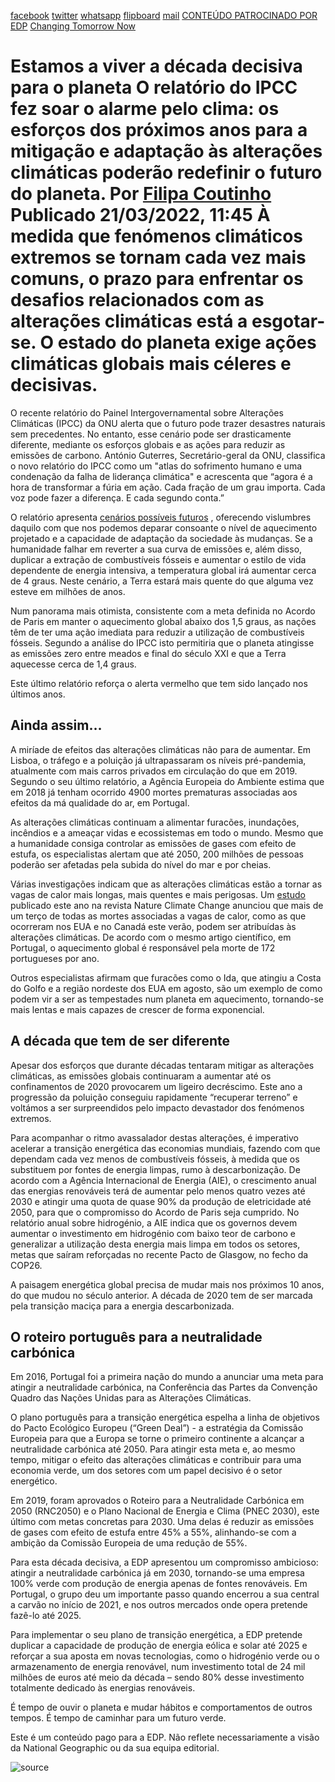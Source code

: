 [facebook](https://www.facebook.com/sharer/sharer.php?u=https%3A%2F%2Fwww.natgeo.pt%2Fchanging-tomorrow-now%2F2021%2F12%2Festamos-a-viver-decada-decisiva-para-o-planeta) [twitter](https://twitter.com/share?url=https%3A%2F%2Fwww.natgeo.pt%2Fchanging-tomorrow-now%2F2021%2F12%2Festamos-a-viver-decada-decisiva-para-o-planeta&via=natgeo&text=Estamos%20a%20viver%20a%20d%C3%A9cada%20decisiva%20para%20o%20planeta) [whatsapp](https://web.whatsapp.com/send?text=https%3A%2F%2Fwww.natgeo.pt%2Fchanging-tomorrow-now%2F2021%2F12%2Festamos-a-viver-decada-decisiva-para-o-planeta) [flipboard](https://share.flipboard.com/bookmarklet/popout?v=2&title=Estamos%20a%20viver%20a%20d%C3%A9cada%20decisiva%20para%20o%20planeta&url=https%3A%2F%2Fwww.natgeo.pt%2Fchanging-tomorrow-now%2F2021%2F12%2Festamos-a-viver-decada-decisiva-para-o-planeta) [mail](mailto:?subject=NatGeo&body=https%3A%2F%2Fwww.natgeo.pt%2Fchanging-tomorrow-now%2F2021%2F12%2Festamos-a-viver-decada-decisiva-para-o-planeta%20-%20Estamos%20a%20viver%20a%20d%C3%A9cada%20decisiva%20para%20o%20planeta) [CONTEÚDO PATROCINADO POR EDP](https://www.edp.com/pt-pt/changing-tomorrow-now) [Changing Tomorrow Now](https://www.natgeo.pt/meio-ambiente) 
# Estamos a viver a década decisiva para o planeta O relatório do IPCC fez soar o alarme pelo clima: os esforços dos próximos anos para a mitigação e adaptação às alterações climáticas poderão redefinir o futuro do planeta. Por [Filipa Coutinho](https://www.natgeo.pt/autor/filipa-coutinho) Publicado 21/03/2022, 11:45 À medida que fenómenos climáticos extremos se tornam cada vez mais comuns, o prazo para enfrentar os desafios relacionados com as alterações climáticas está a esgotar-se. O estado do planeta exige ações climáticas globais mais céleres e decisivas. 

O recente relatório do Painel Intergovernamental sobre Alterações Climáticas (IPCC) da ONU alerta que o futuro pode trazer desastres naturais sem precedentes. No entanto, esse cenário pode ser drasticamente diferente, mediante os esforços globais e as ações para reduzir as emissões de carbono. António Guterres, Secretário-geral da ONU, classifica o novo relatório do IPCC como um "atlas do sofrimento humano e uma condenação da falha de liderança climática" e acrescenta que “agora é a hora de transformar a fúria em ação. Cada fração de um grau importa. Cada voz pode fazer a diferença. E cada segundo conta.” 

O relatório apresenta [cenários possíveis futuros](https://www.natgeo.pt/meio-ambiente/2021/08/5-futuros-climaticos-possiveis-desde-o-otimista-ao-estranho) , oferecendo vislumbres daquilo com que nos podemos deparar consoante o nível de aquecimento projetado e a capacidade de adaptação da sociedade às mudanças. Se a humanidade falhar em reverter a sua curva de emissões e, além disso, duplicar a extração de combustíveis fósseis e aumentar o estilo de vida dependente de energia intensiva, a temperatura global irá aumentar cerca de 4 graus. Neste cenário, a Terra estará mais quente do que alguma vez esteve em milhões de anos. 

Num panorama mais otimista, consistente com a meta definida no Acordo de Paris em manter o aquecimento global abaixo dos 1,5 graus, as nações têm de ter uma ação imediata para reduzir a utilização de combustíveis fósseis. Segundo a análise do IPCC isto permitiria que o planeta atingisse as emissões zero entre meados e final do século XXI e que a Terra aquecesse cerca de 1,4 graus. 

Este último relatório reforça o alerta vermelho que tem sido lançado nos últimos anos. 

## **Ainda assim…** 
A miríade de efeitos das alterações climáticas não para de aumentar. Em Lisboa, o tráfego e a poluição já ultrapassaram os níveis pré-pandemia, atualmente com mais carros privados em circulação do que em 2019. Segundo o seu último relatório, a Agência Europeia do Ambiente estima que em 2018 já tenham ocorrido 4900 mortes prematuras associadas aos efeitos da má qualidade do ar, em Portugal. 

As alterações climáticas continuam a alimentar furacões, inundações, incêndios e a ameaçar vidas e ecossistemas em todo o mundo. Mesmo que a humanidade consiga controlar as emissões de gases com efeito de estufa, os especialistas alertam que até 2050, 200 milhões de pessoas poderão ser afetadas pela subida do nível do mar e por cheias. 

Várias investigações indicam que as alterações climáticas estão a tornar as vagas de calor mais longas, mais quentes e mais perigosas. Um [estudo](https://www.nature.com/articles/s41558-021-01058-x) publicado este ano na revista Nature Climate Change anunciou que mais de um terço de todas as mortes associadas a vagas de calor, como as que ocorreram nos EUA e no Canadá este verão, podem ser atribuídas às alterações climáticas. De acordo com o mesmo artigo científico, em Portugal, o aquecimento global é responsável pela morte de 172 portugueses por ano. 

Outros especialistas afirmam que furacões como o Ida, que atingiu a Costa do Golfo e a região nordeste dos EUA em agosto, são um exemplo de como podem vir a ser as tempestades num planeta em aquecimento, tornando-se mais lentas e mais capazes de crescer de forma exponencial. 

## **A década que tem de ser diferente** 
Apesar dos esforços que durante décadas tentaram mitigar as alterações climáticas, as emissões globais continuaram a aumentar até os confinamentos de 2020 provocarem um ligeiro decréscimo. Este ano a progressão da poluição conseguiu rapidamente “recuperar terreno” e voltámos a ser surpreendidos pelo impacto devastador dos fenómenos extremos. 

Para acompanhar o ritmo avassalador destas alterações, é imperativo acelerar a transição energética das economias mundiais, fazendo com que dependam cada vez menos de combustíveis fósseis, à medida que os substituem por fontes de energia limpas, rumo à descarbonização. De acordo com a Agência Internacional de Energia (AIE), o crescimento anual das energias renováveis terá de aumentar pelo menos quatro vezes até 2030 e atingir uma quota de quase 90% da produção de eletricidade até 2050, para que o compromisso do Acordo de Paris seja cumprido. No relatório anual sobre hidrogénio, a AIE indica que os governos devem aumentar o investimento em hidrogénio com baixo teor de carbono e generalizar a utilização desta energia mais limpa em todos os setores, metas que saíram reforçadas no recente Pacto de Glasgow, no fecho da COP26. 

A paisagem energética global precisa de mudar mais nos próximos 10 anos, do que mudou no século anterior. A década de 2020 tem de ser marcada pela transição maciça para a energia descarbonizada. 

## **O roteiro português para a neutralidade carbónica** 
Em 2016, Portugal foi a primeira nação do mundo a anunciar uma meta para atingir a neutralidade carbónica, na Conferência das Partes da Convenção Quadro das Nações Unidas para as Alterações Climáticas. 

O plano português para a transição energética espelha a linha de objetivos do Pacto Ecológico Europeu (“Green Deal”) - a estratégia da Comissão Europeia para que a Europa se torne o primeiro continente a alcançar a neutralidade carbónica até 2050. Para atingir esta meta e, ao mesmo tempo, mitigar o efeito das alterações climáticas e contribuir para uma economia verde, um dos setores com um papel decisivo é o setor energético. 

Em 2019, foram aprovados o Roteiro para a Neutralidade Carbónica em 2050 (RNC2050) e o Plano Nacional de Energia e Clima (PNEC 2030), este último com metas concretas para 2030. Uma delas é reduzir as emissões de gases com efeito de estufa entre 45% a 55%, alinhando-se com a ambição da Comissão Europeia de uma redução de 55%. 

Para esta década decisiva, a EDP apresentou um compromisso ambicioso: atingir a neutralidade carbónica já em 2030, tornando-se uma empresa 100% verde com produção de energia apenas de fontes renováveis. Em Portugal, o grupo deu um importante passo quando encerrou a sua central a carvão no início de 2021, e nos outros mercados onde opera pretende fazê-lo até 2025. 

Para implementar o seu plano de transição energética, a EDP pretende duplicar a capacidade de produção de energia eólica e solar até 2025 e reforçar a sua aposta em novas tecnologias, como o hidrogénio verde ou o armazenamento de energia renovável, num investimento total de 24 mil milhões de euros até meio da década – sendo 80% desse investimento totalmente dedicado às energias renováveis. 

É tempo de ouvir o planeta e mudar hábitos e comportamentos de outros tempos. É tempo de caminhar para um futuro verde. 

Este é um conteúdo pago para a EDP. Não reflete necessariamente a visão da National Geographic ou da sua equipa editorial. 



![source](https://www.natgeo.pt/changing-tomorrow-now/2021/12/estamos-a-viver-decada-decisiva-para-o-planeta)